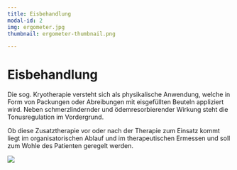 ```yaml
---
title: Eisbehandlung
modal-id: 2
img: ergometer.jpg
thumbnail: ergometer-thumbnail.png

---
```


# Eisbehandlung

Die sog. Kryotherapie versteht sich als physikalische Anwendung, welche in Form von Packungen oder Abreibungen mit eisgefüllten Beuteln appliziert wird. Neben schmerzlindernder und ödemresorbierender Wirkung steht die Tonusregulation im Vordergrund.

Ob diese Zusatztherapie vor oder nach der Therapie zum Einsatz kommt liegt im organisatorischen Ablauf und im therapeutischen Ermessen und soll zum Wohle des Patienten geregelt werden.

![](/assets/thumb/eis.jpg)
